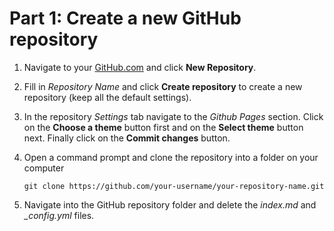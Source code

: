 # Part 1: Create a new GitHub repository

1. Navigate to your [GitHub.com](GitHub.com) and click **New Repository**.

2. Fill in *Repository Name*  and click **Create repository** to create a new repository (keep all the default settings).

3. In the repository *Settings* tab navigate to the *Github Pages* section. Click on the **Choose a theme** button first and on the **Select theme** button next. Finally click on the **Commit changes** button.

4. Open a command prompt and clone the repository into a folder on your computer
  
   ```batch
   git clone https://github.com/your-username/your-repository-name.git
   ```

5. Navigate into the GitHub repository folder and delete the *index.md* and *_config.yml* files.
